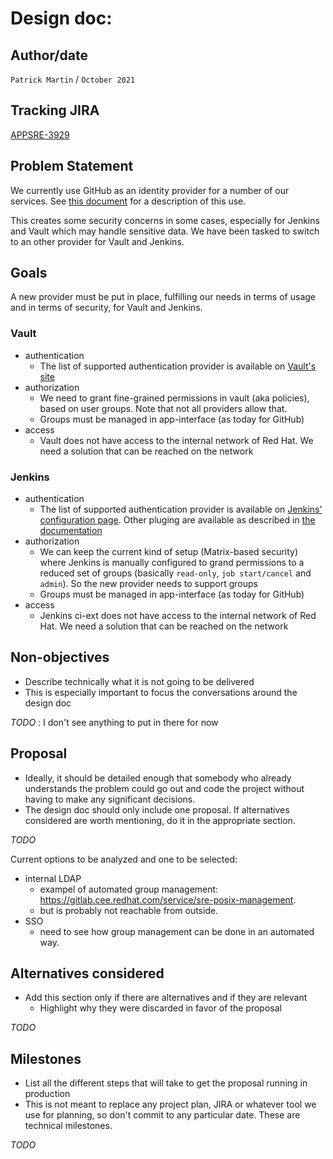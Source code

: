 # Design doc: <feature>

## Author/date
`Patrick Martin` / `October 2021`

## Tracking JIRA
[APPSRE-3929](https://issues.redhat.com/browse/APPSRE-3929)

## Problem Statement
We currently use GitHub as an identity provider for a number of our services. See [this document](https://docs.google.com/document/d/1kOtBius6vrW55xTx1mPFv8uYYW0d47zTdVgMnnqeXyY) for a description of this use.

This creates some security concerns in some cases, especially for Jenkins and Vault which may handle sensitive data. We have been tasked to switch to an other provider for Vault and Jenkins.

## Goals
A new provider must be put in place, fulfilling our needs in terms of usage and in terms of security, for Vault and Jenkins.

### Vault
- authentication
  - The list of supported authentication provider is available on [Vault's site](https://www.vaultproject.io/docs/auth)
- authorization
  - We need to grant fine-grained permissions in vault (aka policies), based on user groups. Note that not all providers allow that.
  - Groups must be managed in app-interface (as today for GitHub)
- access
  - Vault does not have access to the internal network of Red Hat. We need a solution that can be reached on the network

### Jenkins
- authentication
  - The list of supported authentication provider is available on [Jenkins' configuration page](https://ci.int.devshift.net/configureSecurity/). Other pluging are available as described in [the documentation](https://www.jenkins.io/doc/book/security/managing-security/)
- authorization
  - We can keep the current kind of setup (Matrix-based security) where Jenkins is manually configured to grand permissions to a reduced set of groups (basically `read-only`, `job start/cancel` and `admin`). So the new provider needs to support groups
  - Groups must be managed in app-interface (as today for GitHub)
- access
  - Jenkins ci-ext does not have access to the internal network of Red Hat. We need a solution that can be reached on the network

## Non-objectives
* Describe technically what it is not going to be delivered
* This is especially important to focus the conversations around the design doc

*TODO* : I don't see anything to put in there for now

## Proposal
* Ideally, it should be detailed enough that somebody who already understands the problem could go out and code the project without having to make any significant decisions.
* The design doc should only include one proposal. If alternatives considered are worth mentioning, do it in the appropriate section.

*TODO*

Current options to be analyzed and one to be selected:
- internal LDAP
  - exampel of automated group management: https://gitlab.cee.redhat.com/service/sre-posix-management.
  - but is probably not reachable from outside.
- SSO
  - need to see how group management can be done in an automated way.

## Alternatives considered
* Add this section only if there are alternatives and if they are relevant
  * Highlight why they were discarded in favor of the proposal

*TODO*

## Milestones
* List all the different steps that will take to get the proposal running in production
* This is not meant to replace any project plan, JIRA or whatever tool we use for planning, so don't commit to any particular date. These are technical milestones.

*TODO*
